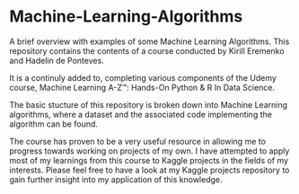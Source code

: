 # Machine-Learning-Algorithms
A brief overview with examples of some Machine Learning Algorithms. This repository contains the contents of a course conducted by Kirill Eremenko and Hadelin de Ponteves.

It is a continuly added to, completing various components of the Udemy course, Machine Learning A-Z™: Hands-On Python & R In Data Science. 

The basic stucture of this repository is broken down into Machine Learning algorithms, where a dataset and the associated code implementing the algorithm can be found.  

The course has proven to be a very useful resource in allowing me to progress towards working on projects of my own. I have attempted to apply most of my learnings from this course to Kaggle projects in the fields of my interests. 
Please feel free to have a look at my Kaggle projects repository to gain further insight into my application of this knowledge. 
